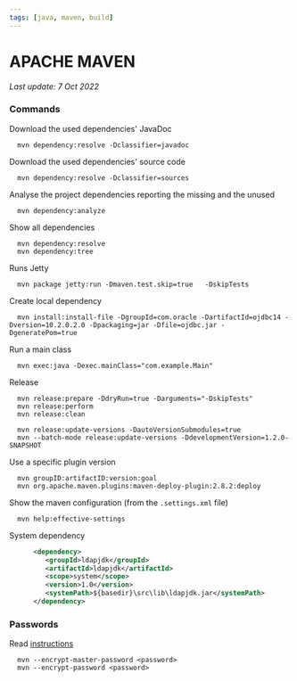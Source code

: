 ```yaml
---
tags: [java, maven, build]
---
```

# APACHE MAVEN

*Last update: 7 Oct 2022*

### Commands

Download the used dependencies' JavaDoc

      mvn dependency:resolve -Dclassifier=javadoc

Download the used dependencies' source code

      mvn dependency:resolve -Dclassifier=sources

Analyse the project dependencies reporting the missing and the unused

      mvn dependency:analyze

Show all dependencies

      mvn dependency:resolve
      mvn dependency:tree

Runs Jetty

      mvn package jetty:run -Dmaven.test.skip=true   -DskipTests

Create local dependency

      mvn install:install-file -DgroupId=com.oracle -DartifactId=ojdbc14 -Dversion=10.2.0.2.0 -Dpackaging=jar -Dfile=ojdbc.jar -DgeneratePom=true


Run a main class

      mvn exec:java -Dexec.mainClass="com.example.Main"


Release

      mvn release:prepare -DdryRun=true -Darguments="-DskipTests"
      mvn release:perform
      mvn release:clean

      mvn release:update-versions -DautoVersionSubmodules=true
      mvn --batch-mode release:update-versions -DdevelopmentVersion=1.2.0-SNAPSHOT

Use a specific plugin version

      mvn groupID:artifactID:version:goal
      mvn org.apache.maven.plugins:maven-deploy-plugin:2.8.2:deploy

Show the maven configuration (from the `.settings.xml` file)

      mvn help:effective-settings

System dependency
```xml
      <dependency>
         <groupId>ldapjdk</groupId>
         <artifactId>ldapjdk</artifactId>
         <scope>system</scope>
         <version>1.0</version>
         <systemPath>${basedir}\src\lib\ldapjdk.jar</systemPath>
      </dependency>
```

### Passwords

Read [instructions](https://maven.apache.org/guides/mini/guide-encryption.html)

      mvn --encrypt-master-password <password>
      mvn --encrypt-password <password>
